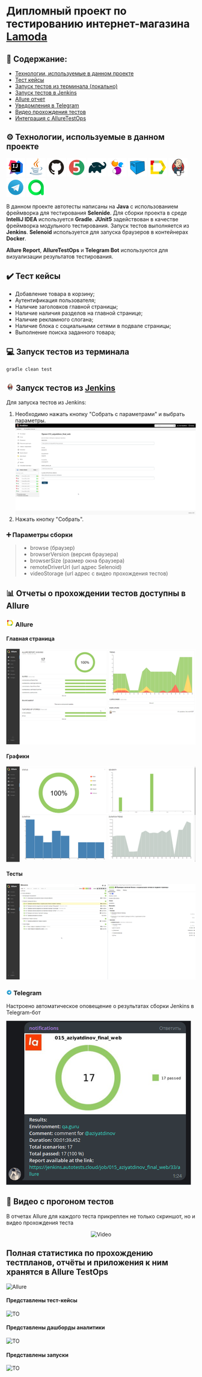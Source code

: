 # Дипломный проект по тестированию интернет-магазина [Lamoda](https://www.lamoda.ru/)

## :open_book: Содержание:

- [Технологии, используемые в данном проекте](#gear-Технологии-используемые-в-данном-проекте)
- [Тест кейсы](#heavy_check_mark-Тест-кейсы)
- [Запуск тестов из терминала (локально)](#computer-запуск-тестов-из-терминала)
- [Запуск тестов в Jenkins](#-запуск-тестов-из-jenkins)
- [Allure отчет](#-allure)
- [Уведомления в Telegram](#-telegram)
- [Видео прохождения тестов]()
- [Интеграция с AllureTestOps]()

## :gear: Технологии, используемые в данном проекте

<p align="left">
<a href="https://www.jetbrains.com/idea/"><img src="images/logo/Intelij_IDEA.svg" width="50" height="50"  alt="IDEA" title="IntelliJ IDEA"/></a>
<a href="https://www.java.com/"><img src="images/logo/Java.svg" width="50" height="50"  alt="Java" title="Java"/></a>
<a href="https://github.com/"><img src="images/logo/GitHub.svg" width="50" height="50"  alt="Github" title="GitHub"/></a>
<a href="https://junit.org/junit5/"><img src="images/logo/JUnit5.svg" width="50" height="50"  alt="JUnit 5" title="JUnit 5"/></a>
<a href="https://gradle.org/"><img src="images/logo/Gradle.svg" width="50" height="50"  alt="Gradle" title="Gradle"/></a>
<a href="https://selenide.org/"><img src="images/logo/Selenide.svg" width="50" height="50"  alt="Selenide" title="Selenide"/></a>
<a href="https://aerokube.com/selenoid/"><img src="images/logo/Selenoid.svg" width="50" height="50"  alt="Selenoid" title="Selenoid"/></a>
<a href="https://github.com/allure-framework/allure2"><img src="images/logo/Allure_Report.svg" width="50" height="50"  alt="Allure" title="Allure"/></a>
<a href="https://www.jenkins.io/"><img src="images/logo/Jenkins.svg" width="50" height="50"  alt="Jenkins" title="Jenkins"/></a>
<a href="https://web.telegram.org/"><img src="images\logo\Telegram.svg" width="50" height="50" alt="Telegram" title="Telegram"></a>
<a href="https://qameta.io/"><img src="images\logo\Allure_TO.svg" width="50" height="50" alt="Allure_TO" title="Allure_TO"></a>
</p>

В данном проекте автотесты написаны на **Java** с использованием фреймворка для тестирования **Selenide**. Для сборки проекта в среде **IntelliJ IDEA** используется **Gradle**.
**JUnit5** задействован в качестве фреймворка модульного тестирования. Запуск тестов выполняется из **Jenkins**. **Selenoid** используется для запуска браузеров в контейнерах **Docker**.

**Allure Report**, **AllureTestOps** и **Telegram Bot** используются для визуализации результатов тестирования.


## :heavy_check_mark: Тест кейсы
- Добавление товара в корзину;
- Аутентификация пользователя;
- Наличие заголовков главной страницы;
- Наличие наличия разделов на главной странице;
- Наличие рекламного слогана;
- Наличие блока c социальными сетями в подвале страницы;
- Выполнение поиска заданного товара;

## :computer: Запуск тестов из терминала
```
gradle clean test 
```

## <img width="4%" title="Jenkins" src="images/logo/Jenkins.svg"> Запуск тестов из [Jenkins](https://jenkins.autotests.cloud/job/015_aziyatdinov_final_web/)
Для запуска тестов из Jenkins:
1. Необходимо нажать кнопку "Собрать с параметрами" и выбрать параметры.
   <img src="images/screen/Screenshot_1.png" alt="Jenkins"/>
2. Нажать кнопку "Собрать".

### :heavy_plus_sign: Параметры сборки

> - browse (браузер)
> - browserVersion (версия браузера)
> - browserSize (размер окна браузера)
> - remoteDriverUrl (url адрес Selenoid)
> - videoStorage (url адрес с видео прохождения тестов)

## :bar_chart: Отчеты о прохождении тестов доступны в Allure
### <img width="4%" title="Allure_Report" src="images/logo/Allure_Report.svg"> Allure

#### Главная страница

<img src="images/screen/Screenshot_2.png" alt="Allure"/>

#### Графики

<img src="images/screen/Screenshot_3.png" alt="Allure"/>

#### Тесты

<img src="images/screen/Screenshot_4.png" alt="Allure"/>

### <img width="3%" title="Telegram" src="images/logo/Telegram.svg"> Telegram

Настроено автоматическое оповещение о результатах сборки Jenkins в Telegram-бот

<img src="images/screen/Screenshot_5.png" alt="Telegram"/>

## :movie_camera: Видео с прогоном тестов

В отчетах Allure для каждого теста прикреплен не только скриншот, но и видео прохождения теста

<p align="center">
  <img title="Video" src="images/video/Lamoda_tests.gif">
</p>

## Полная статистика по прохождению тестпланов, отчёты и приложения к ним хранятся в Allure TestOps
<img width="3%" title="Allure" src="img/logo/Allure_TO.svg"> 

#### Представлены тест-кейсы

<img src="img/screen/TOTest.jpg" alt="TO"/>

#### Представлены дашборды аналитики

<img src="img/screen/TODash.jpg" alt="TO"/>

#### Представлены запуски

<img src="img/screen/TOLaunch.jpg" alt="TO"/>